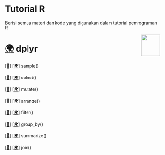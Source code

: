 # Tutorial R

Berisi semua materi dan kode yang digunakan dalam tutorial pemrograman R


<div>
  <img src="https://i0.wp.com/drkeithmcnulty.com/wp-content/uploads/2020/04/dplyr-2.png?fit=680%2C789&ssl=1" data-canonical-src="https://i0.wp.com/drkeithmcnulty.com/wp-content/uploads/2020/04/dplyr-2.png?fit=680%2C789&ssl=1" width="60" height="70" align="right"/>
</div>

# [🌍](https://www.belajarstatistik.com/blog/2020/12/17/dplyr-manipulasi-data/) dplyr

[[📂](dplyr/sample.R)]
[[🌍](https://www.belajarstatistik.com/blog/2020/12/18/dplyr-sample/)]
sample()

[[📂](dplyr/select.R)]
[[🌍](https://www.belajarstatistik.com/blog/2020/12/19/dplyr-select/)]
select()

[[📂](dplyr/mutate.R)]
[[🌍](https://www.belajarstatistik.com/blog/2020/12/21/dplyr-mutate/)]
mutate()

[[📂](#)]
[[🌍](#)]
arrange()

[[📂](#)]
[[🌍](#)]
filter()

[[📂](#)]
[[🌍](#)]
group_by()

[[📂](#)]
[[🌍](#)]
summarize()

[[📂](#)]
[[🌍](#)]
join()